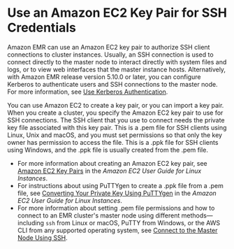 # Use an Amazon EC2 Key Pair for SSH Credentials<a name="emr-plan-access-ssh"></a>

Amazon EMR can use an Amazon EC2 key pair to authorize SSH client connections to cluster instances\. Usually, an SSH connection is used to connect directly to the master node to interact directly with system files and logs, or to view web interfaces that the master instance hosts\. Alternatively, with Amazon EMR release version 5\.10\.0 or later, you can configure Kerberos to authenticate users and SSH connections to the master node\. For more information, see [Use Kerberos Authentication](emr-kerberos.md)\.

You can use Amazon EC2 to create a key pair, or you can import a key pair\. When you create a cluster, you specify the Amazon EC2 key pair to use for SSH connections\. The SSH client that you use to connect needs the private key file associated with this key pair\. This is a \.pem file for SSH clients using Linux, Unix and macOS, and you must set permissions so that only the key owner has permission to access the file\. This is a \.ppk file for SSH clients using Windows, and the \.ppk file is usually created from the \.pem file\.
+ For more information about creating an Amazon EC2 key pair, see [Amazon EC2 Key Pairs](http://docs.aws.amazon.com/AWSEC2/latest/UserGuide/ec2-key-pairs.html) in the *Amazon EC2 User Guide for Linux Instances*\.
+ For instructions about using PuTTYgen to create a \.ppk file from a \.pem file, see [Converting Your Private Key Using PuTTYgen](http://docs.aws.amazon.com/AWSEC2/latest/UserGuide/putty.html#putty-private-key) in the *Amazon EC2 User Guide for Linux Instances*\.
+ For more information about setting \.pem file permissions and how to connect to an EMR cluster's master node using different methods—including `ssh` from Linux or macOS, PuTTY from Windows, or the AWS CLI from any supported operating system, see [Connect to the Master Node Using SSH](emr-connect-master-node-ssh.md)\.